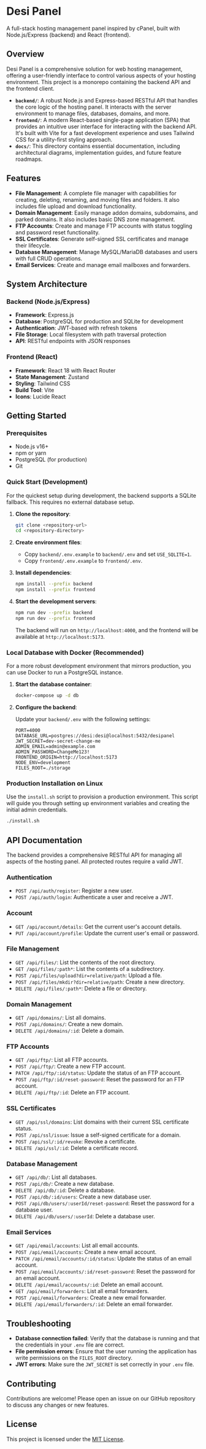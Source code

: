 # Desi Panel

A full-stack hosting management panel inspired by cPanel, built with Node.js/Express (backend) and React (frontend).

## Overview

Desi Panel is a comprehensive solution for web hosting management, offering a user-friendly interface to control various aspects of your hosting environment. This project is a monorepo containing the backend API and the frontend client.

- **`backend/`**: A robust Node.js and Express-based RESTful API that handles the core logic of the hosting panel. It interacts with the server environment to manage files, databases, domains, and more.
- **`frontend/`**: A modern React-based single-page application (SPA) that provides an intuitive user interface for interacting with the backend API. It's built with Vite for a fast development experience and uses Tailwind CSS for a utility-first styling approach.
- **`docs/`**: This directory contains essential documentation, including architectural diagrams, implementation guides, and future feature roadmaps.

## Features

- **File Management**: A complete file manager with capabilities for creating, deleting, renaming, and moving files and folders. It also includes file upload and download functionality.
- **Domain Management**: Easily manage addon domains, subdomains, and parked domains. It also includes basic DNS zone management.
- **FTP Accounts**: Create and manage FTP accounts with status toggling and password reset functionality.
- **SSL Certificates**: Generate self-signed SSL certificates and manage their lifecycle.
- **Database Management**: Manage MySQL/MariaDB databases and users with full CRUD operations.
- **Email Services**: Create and manage email mailboxes and forwarders.

## System Architecture

### Backend (Node.js/Express)

- **Framework**: Express.js
- **Database**: PostgreSQL for production and SQLite for development
- **Authentication**: JWT-based with refresh tokens
- **File Storage**: Local filesystem with path traversal protection
- **API**: RESTful endpoints with JSON responses

### Frontend (React)

- **Framework**: React 18 with React Router
- **State Management**: Zustand
- **Styling**: Tailwind CSS
- **Build Tool**: Vite
- **Icons**: Lucide React

## Getting Started

### Prerequisites

- Node.js v16+
- npm or yarn
- PostgreSQL (for production)
- Git

### Quick Start (Development)

For the quickest setup during development, the backend supports a SQLite fallback. This requires no external database setup.

1.  **Clone the repository**:

    ```bash
    git clone <repository-url>
    cd <repository-directory>
    ```

2.  **Create environment files**:

    - Copy `backend/.env.example` to `backend/.env` and set `USE_SQLITE=1`.
    - Copy `frontend/.env.example` to `frontend/.env`.

3.  **Install dependencies**:

    ```bash
    npm install --prefix backend
    npm install --prefix frontend
    ```

4.  **Start the development servers**:

    ```bash
    npm run dev --prefix backend
    npm run dev --prefix frontend
    ```

    The backend will run on `http://localhost:4000`, and the frontend will be available at `http://localhost:5173`.

### Local Database with Docker (Recommended)

For a more robust development environment that mirrors production, you can use Docker to run a PostgreSQL instance.

1.  **Start the database container**:

    ```bash
    docker-compose up -d db
    ```

2.  **Configure the backend**:

    Update your `backend/.env` with the following settings:

    ```
    PORT=4000
    DATABASE_URL=postgres://desi:desi@localhost:5432/desipanel
    JWT_SECRET=dev-secret-change-me
    ADMIN_EMAIL=admin@example.com
    ADMIN_PASSWORD=ChangeMe123!
    FRONTEND_ORIGIN=http://localhost:5173
    NODE_ENV=development
    FILES_ROOT=./storage
    ```

### Production Installation on Linux

Use the `install.sh` script to provision a production environment. This script will guide you through setting up environment variables and creating the initial admin credentials.

```bash
./install.sh
```

## API Documentation

The backend provides a comprehensive RESTful API for managing all aspects of the hosting panel. All protected routes require a valid JWT.

### Authentication

- `POST /api/auth/register`: Register a new user.
- `POST /api/auth/login`: Authenticate a user and receive a JWT.

### Account

- `GET /api/account/details`: Get the current user's account details.
- `PUT /api/account/profile`: Update the current user's email or password.

### File Management

- `GET /api/files/`: List the contents of the root directory.
- `GET /api/files/:path*`: List the contents of a subdirectory.
- `POST /api/files/upload?dir=relative/path`: Upload a file.
- `POST /api/files/mkdir?dir=relative/path`: Create a new directory.
- `DELETE /api/files/:path*`: Delete a file or directory.

### Domain Management

- `GET /api/domains/`: List all domains.
- `POST /api/domains/`: Create a new domain.
- `DELETE /api/domains/:id`: Delete a domain.

### FTP Accounts

- `GET /api/ftp/`: List all FTP accounts.
- `POST /api/ftp/`: Create a new FTP account.
- `PATCH /api/ftp/:id/status`: Update the status of an FTP account.
- `POST /api/ftp/:id/reset-password`: Reset the password for an FTP account.
- `DELETE /api/ftp/:id`: Delete an FTP account.

### SSL Certificates

- `GET /api/ssl/domains`: List domains with their current SSL certificate status.
- `POST /api/ssl/issue`: Issue a self-signed certificate for a domain.
- `POST /api/ssl/:id/revoke`: Revoke a certificate.
- `DELETE /api/ssl/:id`: Delete a certificate record.

### Database Management

- `GET /api/db/`: List all databases.
- `POST /api/db/`: Create a new database.
- `DELETE /api/db/:id`: Delete a database.
- `POST /api/db/:id/users`: Create a new database user.
- `POST /api/db/users/:userId/reset-password`: Reset the password for a database user.
- `DELETE /api/db/users/:userId`: Delete a database user.

### Email Services

- `GET /api/email/accounts`: List all email accounts.
- `POST /api/email/accounts`: Create a new email account.
- `PATCH /api/email/accounts/:id/status`: Update the status of an email account.
- `POST /api/email/accounts/:id/reset-password`: Reset the password for an email account.
- `DELETE /api/email/accounts/:id`: Delete an email account.
- `GET /api/email/forwarders`: List all email forwarders.
- `POST /api/email/forwarders`: Create a new email forwarder.
- `DELETE /api/email/forwarders/:id`: Delete an email forwarder.

## Troubleshooting

- **Database connection failed**: Verify that the database is running and that the credentials in your `.env` file are correct.
- **File permission errors**: Ensure that the user running the application has write permissions on the `FILES_ROOT` directory.
- **JWT errors**: Make sure the `JWT_SECRET` is set correctly in your `.env` file.

## Contributing

Contributions are welcome! Please open an issue on our GitHub repository to discuss any changes or new features.

## License

This project is licensed under the [MIT License](LICENSE).

